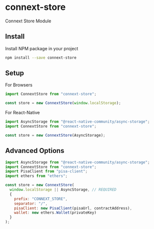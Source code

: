 # connext-store

Connext Store Module

## Install

Install NPM package in your project

```bash
npm install --save connext-store
```

## Setup

For Browsers

```javascript
import ConnextStore from "connext-store";

const store = new ConnextStore(window.localStorage);
```

For React-Native

```javascript
import AsyncStorage from "@react-native-community/async-storage";
import ConnextStore from "connext-store";

const store = new ConnextStore(AsyncStorage);
```

## Advanced Options

```javascript
import AsyncStorage from "@react-native-community/async-storage";
import ConnextStore from "connext-store";
import PisaClient from "pisa-client";
import ethers from "ethers";

const store = new ConnextStore(
  window.localStorage || AsyncStorage, // REQUIRED
  {
    prefix: "CONNEXT_STORE",
    separator: "/",
    pisaClient: new PisaClient(pisaUrl, contractAddress),
    wallet: new ethers.Wallet(privateKey)
  }
);
```
